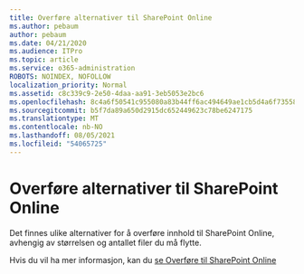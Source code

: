 ```yaml
---
title: Overføre alternativer til SharePoint Online
ms.author: pebaum
author: pebaum
ms.date: 04/21/2020
ms.audience: ITPro
ms.topic: article
ms.service: o365-administration
ROBOTS: NOINDEX, NOFOLLOW
localization_priority: Normal
ms.assetid: c8c339c9-2e50-4daa-aa91-3eb5053e2bc6
ms.openlocfilehash: 8c4a6f50541c955080a83b44ff6ac494649ae1cb5d4a6f735584bcc769be61ec
ms.sourcegitcommit: b5f7da89a650d2915dc652449623c78be6247175
ms.translationtype: MT
ms.contentlocale: nb-NO
ms.lasthandoff: 08/05/2021
ms.locfileid: "54065725"
---
```

# <a name="migrate-options-to-sharepoint-online"></a>Overføre alternativer til SharePoint Online

Det finnes ulike alternativer for å overføre innhold til SharePoint Online, avhengig av størrelsen og antallet filer du må flytte.
  
Hvis du vil ha mer informasjon, kan du [se Overføre til SharePoint Online](https://go.microsoft.com/fwlink/?linkid-2022029)
  

